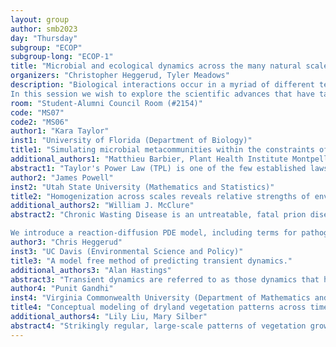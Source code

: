 ```yaml
---
layout: group
author: smb2023
day: "Thursday"
subgroup: "ECOP"
subgroup-long: "ECOP-1"
title: "Microbial and ecological dynamics across the many natural scales"
organizers: "Christopher Heggerud, Tyler Meadows"
description: "Biological interactions occur in a myriad of different temporal, spatial, and ecological scales. Explicit consideration of such multiscale dynamics has led to a much deeper understanding of ecological phenomena and has left even more unanswered questions. 
In this session we wish to explore the scientific advances that have taken place in modeling biological dynamics that occur on the various natural scales. In particular we highlight transient dynamics that occur on biologically relevant timescales, trophic interactions among species of various size scales, and community dynamics that can occur on various spatial scales. The goal of this session is to highlight the many different scales involved in biological dynamics, discuss the useful mathematical tools for studying such systems and to show comparison by giving examples within both ecological and microbial systems."
room: "Student-Alumni Council Room (#2154)"
code: "MS07"
code2: "MS06"
author1: "Kara Taylor"
inst1: "University of Florida (Department of Biology)"
title1: "Simulating microbial metacommunities within the constraints of expected mean-variance relationships"
additional_authors1: "Matthieu Barbier, Plant Health Institute Montpellier, CIRAD, Universite de Montpellier, Montpellier, France; Mathew A. Leibold, Dept of Biology, University of Florida, Gainesville, Florida, USA"
abstract1: "Taylor's Power Law (TPL) is one of the few established laws in ecology, applicable to both single-species populations and communities. The relationship between species abundance means and variances calculated across mixed-species aggregates is an indicator of joint species distribution. Additionally, TPL is useful for diagnosing instances of observed unusual population distribution. One such instance is sample saturation, in which the finite capacity of a sample unit is reached, variance declines, and the mean-variance relationship takes on an inverse parabolic shape. High-diversity systems like microbiomes are excellent for exploring the properties of community TPLs; however, their complexity obfuscates analysis of generating processes. Agent-based models are a useful tool in studying complex systems. In these bottom-up models, system-level properties emerge from numerous interactions in a set environment. By altering the processes defining interactions between individuals, one can change the state of an emergent property in a quantifiable way. In this simulation study, we use an agent-based model to test ecological processes that generate abundance mean-variance relationships observed in nature. The processes under investigation are dispersal, diversification, and ecological drift, parameterized as inter-host transmission, microbial speciation rate, and microbial growth under host growth conditions, respectively. The model utilizes a finite area (simulating a host gut, for example) for microbial occupancy, and as such, we expect to observe sample saturation. We find that, of the three processes parameterized, microbial dispersal between hosts alone acts to stabilize TPL towards expectation. In the absence of dispersal, sample saturation affects the TPL of rare species but not dominant species. This effect generates aberrant mean-variance relationships across the community that we tentatively interpret as Allee effects in the closed environment. In this system, dispersal may be stabilizing because it allows poor competitors to be rescued by neighboring populations, thereby alleviating positive density dependence."
author2: "James Powell"
inst2: "Utah State University (Mathematics and Statistics)"
title2: "Homogenization across scales reveals relative strengths of environmental and direct transmission of Chronic Wasting Disease in deer"
additional_authors2: "William J. McClure"
abstract2: "Chronic Wasting Disease is an untreatable, fatal prion disease of deer and related species, spread both directly and by indirect contact with environmental reservoirs of the pathogen. Over the last twenty years the disease has spread across North America, and prevalence is approaching 40% in some highly impacted areas. The prion, a misfolded version of a naturally occurring protein, is very stable and remains infectious for years, even when exposed to ambient cold, heat and UV. However, experiments indicate that indirect transmission depends on exceeding a critical exposure. Thus the infectious landscape is sensitive to deer aggregation (and subsequent pathogen deposition) in desirable habitats, which vary on the scale of tens of meters, while home ranges are of kilometer size and some individuals relocate home ranges over tens of kilometers.

We introduce a reaction-diffusion PDE model, including terms for pathogen deposition and critical environmental hazard to exposure. The model includes spatially explicit aggregation and the potential for developing prion hot-spots via an ecological diffusion model for deer movement. The technique of homogenization reveals emergent disease behavior on large scales, and the impact of critical exposure integrated across aggregating habitats appears as an Allee effect for disease prevalence. This raises the possibility that waves of disease are `pushed’ by the accumulation of prions in pathogen reservoirs, as opposed to being `pulled’ by the movement of infected individuals into regions where R0 > 1. In fact, parameter estimates show that the critical population susceptible density is almost always too high to give R0>1 via direct transmission. We tease out the relative contribution of indirect and direct transmission pathways for CWD spread in southwestern Wisconsin, USA, the epicenter of an outbreak which has been spreading among White Tail Deer for over twenty years."
author3: "Chris Heggerud"
inst3: "UC Davis (Environmental Science and Policy)"
title3: "A model free method of predicting transient dynamics."
additional_authors3: "Alan Hastings"
abstract3: "Transient dynamics are referred to as those dynamics that happen on ecologically relevant timescales, in which classical modelling techniques often fail to capture. Due to the ever changing environments and ecosystems, increased interest has been placed on the study of transient dynamics. However, many of the advances made towards understanding transients are fundamentally mathematical and beg to be connected to ecology and ecological data. In this talk I will show how uniting the underlying theory of dynamical attractors and empirical dynamical modelling we can understand when an ecological system is in a transient state based solely on ecological time series data. We further show that several metrics can be used to predict when a transient event is coming to an end. This work connects the mathematical literature on transient dynamics to the real-world application of understanding transients and short term changes in ecological systems."
author4: "Punit Gandhi"
inst4: "Virginia Commonwealth University (Department of Mathematics and Applied Mathematics)"
title4: "Conceptual modeling of dryland vegetation patterns across timescales"
additional_authors4: "Lily Liu, Mary Silber"
abstract4: "Strikingly regular, large-scale patterns of vegetation growth were first documented by aerial photography in the Horn of Africa circa 1950 and are now known to exist in drylands across the globe.  The patterns often appear on very gently sloped terrain as bands of dense vegetation alternating with bare soil, and models suggest that they may be a strategy for maximizing usage of the limited water available.  A particular challenge for modeling these patterns is appropriately resolving fast processes such as surface water flow during rainstorms while still being able to capture slow dynamics such as the uphill migration of the vegetation bands, which has been observed to occur on the scale of a band width per century.   We propose a pulsed-precipitation model that treats rainstorms as an instantaneous kick to the soil water as it interacts with vegetation on the timescale of plant growth.  The model allows for predictions about the influence of storm characteristics on the large-scale patterns.  Analysis and simulations suggest that the distance water travels on the surface before infiltrating into the soil during a typical storm plays a key role in determining the spacing between the bands."
---
```

